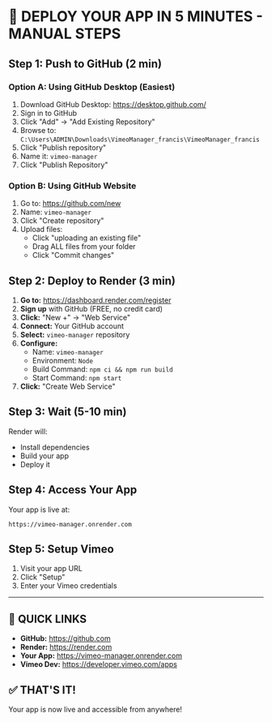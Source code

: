 # 🚀 DEPLOY YOUR APP IN 5 MINUTES - MANUAL STEPS

## Step 1: Push to GitHub (2 min)

### Option A: Using GitHub Desktop (Easiest)
1. Download GitHub Desktop: https://desktop.github.com/
2. Sign in to GitHub
3. Click "Add" → "Add Existing Repository"
4. Browse to: `C:\Users\ADMIN\Downloads\VimeoManager_francis\VimeoManager_francis`
5. Click "Publish repository"
6. Name it: `vimeo-manager`
7. Click "Publish Repository"

### Option B: Using GitHub Website
1. Go to: https://github.com/new
2. Name: `vimeo-manager`
3. Click "Create repository"
4. Upload files:
   - Click "uploading an existing file"
   - Drag ALL files from your folder
   - Click "Commit changes"

## Step 2: Deploy to Render (3 min)

1. **Go to:** https://dashboard.render.com/register
2. **Sign up** with GitHub (FREE, no credit card)
3. **Click:** "New +" → "Web Service"
4. **Connect:** Your GitHub account
5. **Select:** `vimeo-manager` repository
6. **Configure:**
   - Name: `vimeo-manager`
   - Environment: `Node`
   - Build Command: `npm ci && npm run build`
   - Start Command: `npm start`
7. **Click:** "Create Web Service"

## Step 3: Wait (5-10 min)
Render will:
- Install dependencies
- Build your app
- Deploy it

## Step 4: Access Your App
Your app is live at:
```
https://vimeo-manager.onrender.com
```

## Step 5: Setup Vimeo
1. Visit your app URL
2. Click "Setup"
3. Enter your Vimeo credentials

---

## 🎯 QUICK LINKS

- **GitHub:** https://github.com
- **Render:** https://render.com
- **Your App:** https://vimeo-manager.onrender.com
- **Vimeo Dev:** https://developer.vimeo.com/apps

## ✅ THAT'S IT!
Your app is now live and accessible from anywhere!
